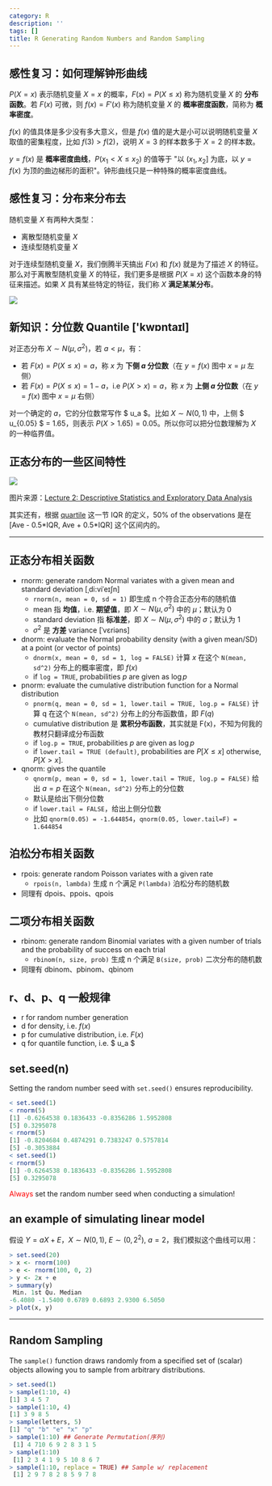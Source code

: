 ```yaml
---
category: R
description: ''
tags: []
title: R Generating Random Numbers and Random Sampling
---
```


[正态分布的区间特性]: https://farm6.staticflickr.com/5686/23552709249_feabd51978_o_d.png
[随机变量_X]: https://farm2.staticflickr.com/1711/23293776583_a720234a9c_o_d.jpg

## 感性复习：如何理解钟形曲线

$P(X = x)$ 表示随机变量 $X = x$ 的概率，$F(x) = P(X \leq x)$ 称为随机变量 $X$ 的 **分布函数**。若 $F(x)$ 可微，则 $f(x) = F'(x)$ 称为随机变量 $X$ 的 **概率密度函数**，简称为 **概率密度**。

$f(x)$ 的值具体是多少没有多大意义，但是 $f(x)$ 值的是大是小可以说明随机变量 $X$ 取值的密集程度，比如 $f(3) > f(2)$，说明 $X = 3$ 的样本数多于 $X = 2$ 的样本数。

$y = f(x)$ 是 **概率密度曲线**，$P(x_1 < X \leq x_2)$ 的值等于 "以 $(x_1, x_2]$ 为底，以 $y = f(x)$ 为顶的曲边梯形的面积"。钟形曲线只是一种特殊的概率密度曲线。

## 感性复习：分布来分布去

随机变量 $X$ 有两种大类型：

* 离散型随机变量 $X$
* 连续型随机变量 $X$

对于连续型随机变量 $X$，我们倒腾半天搞出 $F(x)$ 和 $f(x)$ 就是为了描述 $X$ 的特征。那么对于离散型随机变量 $X$ 的特征，我们更多是根据 $P(X = x)$ 这个函数本身的特征来描述。如果 $X$ 具有某些特定的特征，我们称 $X$ **满足某某分布**。

![][随机变量_X]

## 新知识：分位数 Quantile ['kwɒntaɪl]

对正态分布 $X \sim N(\mu, \sigma^2)$，若 $a < \mu$，有：

* 若 $F(x) = P(X \leq x) = a$，称 $x$ 为 **下侧 $a$ 分位数**（在 $y = f(x)$ 图中 $x = \mu$ 左侧）
* 若 $F(x) = P(X \leq x) = 1 - a$，i.e $P(X > x) = a$，称 $x$ 为 **上侧 $a$ 分位数**（在 $y = f(x)$ 图中 $x = \mu$ 右侧）

对一个确定的 $a$，它的分位数常写作 $ u_a $。比如 $X \sim N(0, 1)$ 中，上侧 $ u_{0.05} $ = 1.65，则表示 $P(X > 1.65) = 0.05$。所以你可以把分位数理解为 $X$ 的一种临界值。

## 正态分布的一些区间特性

![][正态分布的区间特性]

图片来源：[Lecture 2: Descriptive Statistics and Exploratory Data Analysis](http://www.gs.washington.edu/academics/courses/akey/56008/lecture/lecture2.pdf)

其实还有，根据 [quartile](http://erikyao.github.io/r/2014/08/02/r-getting-and-cleaning-data#quartile) 这一节 IQR 的定义，50% of the observations 是在 [Ave - 0.5\*IQR, Ave + 0.5\*IQR] 这个区间内的。

-----

## 正态分布相关函数

* rnorm: generate random Normal variates with a given mean and standard deviation [ˌdi:viˈeɪʃn]
	* `rnorm(n, mean = 0, sd = 1)` 即生成 n 个符合正态分布的随机值
	* mean 指 **均值**，i.e. **期望值**，即 $X \sim N(\mu, \sigma^2)$ 中的 $\mu$；默认为 0
	* standard deviation 指 **标准差**，即 $X \sim N(\mu, \sigma^2)$ 中的 $\sigma$；默认为 1
	* $\sigma^2$ 是 **方差** variance [ˈvɛriəns]
* dnorm: evaluate the Normal probability density (with a given mean/SD) at a point (or vector of points)
	* `dnorm(x, mean = 0, sd = 1, log = FALSE)` 计算 $x$ 在这个 `N(mean, sd^2)` 分布上的概率密度，即 $f(x)$
	* if `log = TRUE`, probabilities $p$ are given as $\log p$
* pnorm: evaluate the cumulative distribution function for a Normal distribution
	* `pnorm(q, mean = 0, sd = 1, lower.tail = TRUE, log.p = FALSE)` 计算 q 在这个 `N(mean, sd^2)` 分布上的分布函数值，即 $F(q)$
	* cumulative distribution 是 **累积分布函数**，其实就是 F(x)，不知为何我的教材只翻译成分布函数
	* if `log.p = TRUE`, probabilities $p$ are given as $\log p$
	* if `lower.tail = TRUE (default)`, probabilities are $P[X \leq x]$ otherwise, $P[X > x]$.
* qnorm: gives the quantile
	* `qnorm(p, mean = 0, sd = 1, lower.tail = TRUE, log.p = FALSE)` 给出 $a = p$ 在这个 `N(mean, sd^2)` 分布上的分位数
	* 默认是给出下侧分位数
	* if `lower.tail = FALSE`，给出上侧分位数
	* 比如 `qnorm(0.05) = -1.644854`，`qnorm(0.05, lower.tail=F) = 1.644854`

## 泊松分布相关函数

* rpois: generate random Poisson variates with a given rate
	* `rpois(n, lambda)` 生成 n 个满足 `P(lambda)` 泊松分布的随机数
* 同理有 dpois、ppois、qpois

## 二项分布相关函数

* rbinom: generate random Binomial variates with a given number of trials and the probability of success on each trial
	* `rbinom(n, size, prob)` 生成 n 个满足 `B(size, prob)` 二次分布的随机数
* 同理有 dbinom、pbinom、qbinom

## r、d、p、q 一般规律

* r for random number generation
* d for density, i.e. $f(x)$
* p for cumulative distribution, i.e. $F(x)$
* q for quantile function, i.e. $ u_a $

## set.seed(n)

Setting the random number seed with `set.seed()` ensures reproducibility.

```r
< set.seed(1)
< rnorm(5)
[1] -0.6264538 0.1836433 -0.8356286 1.5952808
[5] 0.3295078
< rnorm(5)
[1] -0.8204684 0.4874291 0.7383247 0.5757814
[5] -0.3053884
< set.seed(1)
< rnorm(5)
[1] -0.6264538 0.1836433 -0.8356286 1.5952808
[5] 0.3295078
```

<font color="red">Always</font> set the random number seed when conducting a simulation!

## an example of simulating linear model

假设 $Y = aX + E$，$X \sim N(0,1)$, $E \sim (0,2^2)$, $a = 2$，我们模拟这个曲线可以用：

```r
> set.seed(20)
> x <- rnorm(100)
> e <- rnorm(100, 0, 2)
> y <- 2x + e
> summary(y)
 Min. 1st Qu. Median
-6.4080 -1.5400 0.6789 0.6893 2.9300 6.5050
> plot(x, y)
```

-----

## Random Sampling

The `sample()` function draws randomly from a speciﬁed set of (scalar) objects allowing you to sample from arbitrary distributions.

```r
> set.seed(1)
> sample(1:10, 4)
[1] 3 4 5 7
> sample(1:10, 4)
[1] 3 9 8 5
> sample(letters, 5)
[1] "q" "b" "e" "x" "p"
> sample(1:10) ## Generate Permutation(序列)
 [1] 4 710 6 9 2 8 3 1 5 
> sample(1:10)
 [1] 2 3 4 1 9 5 10 8 6 7
> sample(1:10, replace = TRUE) ## Sample w/ replacement
 [1] 2 9 7 8 2 8 5 9 7 8
```